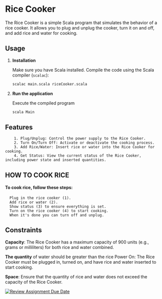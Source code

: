 # Rice Cooker

The Rice Cooker is a simple Scala program that simulates the behavior of a rice cooker. It allows you to plug and unplug the cooker, turn it on and off, and add rice and water for cooking.

## Usage

1. **Installation**

   Make sure you have Scala installed. Compile the code using the Scala compiler (`scalac`):

   ```bash
   scalac main.scala riceCooker.scala
   ```
2. **Run the application**

   Execute the compiled program

   ```bash
   scala Main
   ```

## Features


```
    1. Plug/Unplug: Control the power supply to the Rice Cooker.
    2. Turn On/Turn Off: Activate or deactivate the cooking process.
    3. Add Rice/Water: Insert rice or water into the Rice Cooker for cooking.
    4. Get Status: View the current status of the Rice Cooker, including power state and inserted quantities.
```

## HOW TO COOK RICE

#### To cook rice, follow these steps:

      Plug in the rice cooker (1).
      Add rice or water (2). 
      Show status (3) to ensure everything is set.
      Turn on the rice cooker (4) to start cooking.
      When it's done you can turn off and unplug.

## Constraints

__Capacity__: The Rice Cooker has a maximum capacity of 900 units (e.g., grams or milliliters) for both rice and water combined.

__The quantity__ of water should be greater than the rice
Power On: The Rice Cooker must be plugged in, turned on, and have rice and water inserted to start cooking.

__Space__: Ensure that the quantity of rice and water does not exceed the capacity of the Rice Cooker.

[![Review Assignment Due Date](https://classroom.github.com/assets/deadline-readme-button-24ddc0f5d75046c5622901739e7c5dd533143b0c8e959d652212380cedb1ea36.svg)](https://classroom.github.com/a/PHq8Kfj_)
